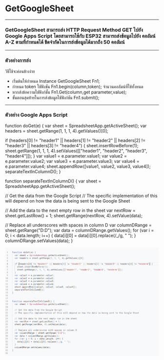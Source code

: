 # GetGoogleSheet
--------------
### GetGoogleSheet สามารถส่ง HTTP Request Method GET ไปยัง Google Apps Script โดยสามารถใช้กับ ESP32 สามารถส่งข้อมูลไปยัง คอลัมน์ A-Z ตามที่กำหนดได้ ขีดจำกัดในการส่งข้อมูลได้มากถึง 50 คอลัมน์
--------------
### ตัวอย่างการส่ง
วิธีใช้จะค่อนข้างง่าย
* เริ่มต้นให้กำหนด Instance GetGoogleSheet Fn1; 
* กำหนด token ใช้ฟังชัน Fn1.begin(column,token); จำนวนคอลัมน์ที่ใช้ทั้งหนด
* หากส่งข้อความใช่ฟังก์ชั้น Fn1.Get(column,get parameter,value);
* ขั้นตอนสุดท้ายในการส่งข้อมูลใช้ฟังก์ชัน Fn1.submit();
---------------
### ตัวอย่าง Google Apps Script

function doGet(e) {
  var sheet = SpreadsheetApp.getActiveSheet();
  var headers = sheet.getRange(1, 1, 1, 4).getValues()[0];
  
  if (headers[0] != "header1" || headers[1] != "header2" || headers[2] != "header3" || headers[3] != "header4") {
    sheet.insertRowBefore(1);
    sheet.getRange(1, 1, 1, 4).setValues([["header1", "header2", "header3", "header4"]]);
  }
  var value1 = e.parameter.value1;
  var value2 = e.parameter.value2;
  var value3 = e.parameter.value3;
  var value4 = e.parameter.value4;
  sheet.appendRow([value1, value2, value3, value4]);
  separateTextInColumnD();
}


function separateTextInColumnD() {
  var sheet = SpreadsheetApp.getActiveSheet();
  
  // Get the data from the Google Script
  // The specific implementation of this will depend on how the data is being sent to the Google Sheet
  
  // Add the data to the next empty row in the sheet
  var nextRow = sheet.getLastRow() + 1;
  sheet.getRange(nextRow, 4).setValue(data);
  
  // Replace all underscores with spaces in column D
  var columnDRange = sheet.getRange("D:D");
  var data = columnDRange.getValues();
  for (var i = 0; i < data.length; i++) {
    data[i][0] = data[i][0].replace(/_/g, " ");
  }
  columnDRange.setValues(data);
}

 ![Example_01.png](https://raw.githubusercontent.com/Thanakorn1998/GetGoogleSheet/main/Example_01.PNG)